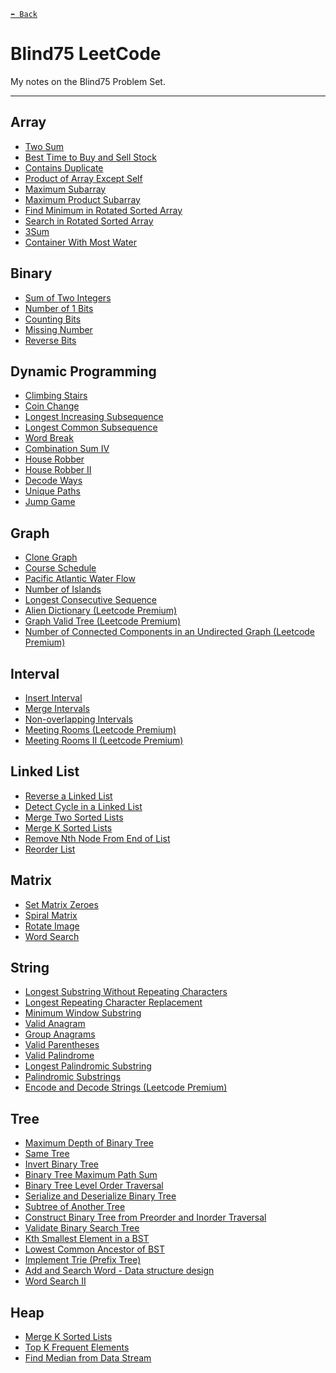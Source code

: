[`⬅ Back`](../../Knowledge%20Base.md)
# Blind75 LeetCode

My notes on the Blind75 Problem Set.

---

## Array
- [Two Sum](Problems/Two%20Sum.md)
- [Best Time to Buy and Sell Stock](Problems/Best%20Time%20to%20Buy%20and%20Sell%20Stock.md)
- [Contains Duplicate](Problems/Contains%20Duplicate.md)
- [Product of Array Except Self](Problems/Product%20of%20Array%20Except%20Self.md)
- [Maximum Subarray](Problems/Maximum%20Subarray.md)
- [Maximum Product Subarray](Problems/Maximum%20Product%20Subarray.md)
- [Find Minimum in Rotated Sorted Array](Problems/Find%20Minimum%20in%20Rotated%20Sorted%20Array.md)
- [Search in Rotated Sorted Array](Problems/Search%20in%20Rotated%20Sorted%20Array.md)
- [3Sum](Problems/3Sum.md)
- [Container With Most Water](Problems/Container%20With%20Most%20Water.md)

## Binary
- [Sum of Two Integers](Problems/Sum%20of%20Two%20Integers.md)
- [Number of 1 Bits](Problems/Number%20of%201%20Bits.md)
- [Counting Bits](Problems/Counting%20Bits.md)
- [Missing Number](Problems/Missing%20Number.md)
- [Reverse Bits](Problems/Reverse%20Bits.md)

## Dynamic Programming
- [Climbing Stairs](Problems/Climbing%20Stairs.md)
- [Coin Change](Problems/Coin%20Change.md)
- [Longest Increasing Subsequence](Problems/Longest%20Increasing%20Subsequence.md)
- [Longest Common Subsequence](Problems/Longest%20Common%20Subsequence.md)
- [Word Break](Problems/Word%20Break.md)
- [Combination Sum IV](Problems/Combination%20Sum%20IV.md)
- [House Robber](Problems/House%20Robber.md)
- [House Robber II](Problems/House%20Robber%20II.md)
- [Decode Ways](Problems/Decode%20Ways.md)
- [Unique Paths](Problems/Unique%20Paths.md)
- [Jump Game](Problems/Jump%20Game.md)

## Graph
- [Clone Graph](Problems/Clone%20Graph.md)
- [Course Schedule](Problems/Course%20Schedule.md)
- [Pacific Atlantic Water Flow](Problems/Pacific%20Atlantic%20Water%20Flow.md)
- [Number of Islands](Problems/Number%20of%20Islands.md)
- [Longest Consecutive Sequence](Problems/Longest%20Consecutive%20Sequence.md)
- [Alien Dictionary (Leetcode Premium)](Problems/Alien%20Dictionary%20(Leetcode%20Premium).md)
- [Graph Valid Tree (Leetcode Premium)](Problems/Graph%20Valid%20Tree%20(Leetcode%20Premium).md)
- [Number of Connected Components in an Undirected Graph (Leetcode Premium)](Problems/Number%20of%20Connected%20Components%20in%20an%20Undirected%20Graph%20(Leetcode%20Premium).md)

## Interval
- [Insert Interval](Problems/Insert%20Interval.md)
- [Merge Intervals](Problems/Merge%20Intervals.md)
- [Non-overlapping Intervals](Problems/Non-overlapping%20Intervals.md)
- [Meeting Rooms (Leetcode Premium)](Problems/Meeting%20Rooms%20(Leetcode%20Premium).md)
- [Meeting Rooms II (Leetcode Premium)](Problems/Meeting%20Rooms%20II%20(Leetcode%20Premium).md)

## Linked List
- [Reverse a Linked List](Problems/Reverse%20a%20Linked%20List.md)
- [Detect Cycle in a Linked List](Problems/Detect%20Cycle%20in%20a%20Linked%20List.md)
- [Merge Two Sorted Lists](Problems/Merge%20Two%20Sorted%20Lists.md)
- [Merge K Sorted Lists](Problems/Merge%20K%20Sorted%20Lists.md)
- [Remove Nth Node From End of List](Problems/Remove%20Nth%20Node%20From%20End%20of%20List.md)
- [Reorder List](Problems/Reorder%20List.md)

## Matrix
- [Set Matrix Zeroes](Problems/Set%20Matrix%20Zeroes.md)
- [Spiral Matrix](Problems/Spiral%20Matrix.md)
- [Rotate Image](Problems/Rotate%20Image.md)
- [Word Search](Problems/Word%20Search.md)

## String
- [Longest Substring Without Repeating Characters](Problems/Longest%20Substring%20Without%20Repeating%20Characters.md)
- [Longest Repeating Character Replacement](Problems/Longest%20Repeating%20Character%20Replacement.md)
- [Minimum Window Substring](Problems/Minimum%20Window%20Substring.md)
- [Valid Anagram](Problems/Valid%20Anagram.md)
- [Group Anagrams](Problems/Group%20Anagrams.md)
- [Valid Parentheses](Problems/Valid%20Parentheses.md)
- [Valid Palindrome](Problems/Valid%20Palindrome.md)
- [Longest Palindromic Substring](Problems/Longest%20Palindromic%20Substring.md)
- [Palindromic Substrings](Problems/Palindromic%20Substrings.md)
- [Encode and Decode Strings (Leetcode Premium)](Problems/Encode%20and%20Decode%20Strings%20(Leetcode%20Premium).md)

## Tree
- [Maximum Depth of Binary Tree](Problems/Maximum%20Depth%20of%20Binary%20Tree.md)
- [Same Tree](Problems/Same%20Tree.md)
- [Invert Binary Tree](Problems/Invert%20Binary%20Tree.md)
- [Binary Tree Maximum Path Sum](Problems/Binary%20Tree%20Maximum%20Path%20Sum.md)
- [Binary Tree Level Order Traversal](Problems/Binary%20Tree%20Level%20Order%20Traversal.md)
- [Serialize and Deserialize Binary Tree](Problems/Serialize%20and%20Deserialize%20Binary%20Tree.md)
- [Subtree of Another Tree](Problems/Subtree%20of%20Another%20Tree.md)
- [Construct Binary Tree from Preorder and Inorder Traversal](Problems/Construct%20Binary%20Tree%20from%20Preorder%20and%20Inorder%20Traversal.md)
- [Validate Binary Search Tree](Problems/Validate%20Binary%20Search%20Tree.md)
- [Kth Smallest Element in a BST](Problems/Kth%20Smallest%20Element%20in%20a%20BST.md)
- [Lowest Common Ancestor of BST](Problems/Lowest%20Common%20Ancestor%20of%20BST.md)
- [Implement Trie (Prefix Tree)](Problems/Implement%20Trie%20(Prefix%20Tree).md)
- [Add and Search Word - Data structure design](Problems/Add%20and%20Search%20Word%20-%20Data%20structure%20design.md)
- [Word Search II](Problems/Word%20Search%20II.md)

## Heap
- [Merge K Sorted Lists](Problems/Merge%20K%20Sorted%20Lists.md)
- [Top K Frequent Elements](Problems/Top%20K%20Frequent%20Elements.md)
- [Find Median from Data Stream](Problems/Find%20Median%20from%20Data%20Stream.md)
